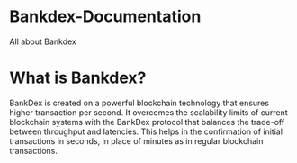 # Bankdex-Documentation
All about Bankdex
# What is Bankdex?
BankDex is created on a powerful blockchain technology that ensures higher transaction per second. It overcomes the scalability limits of current blockchain systems with the BankDex protocol that balances the trade-off between throughput and latencies. This helps in the confirmation of initial transactions in seconds, in place of minutes as in regular blockchain transactions. 
